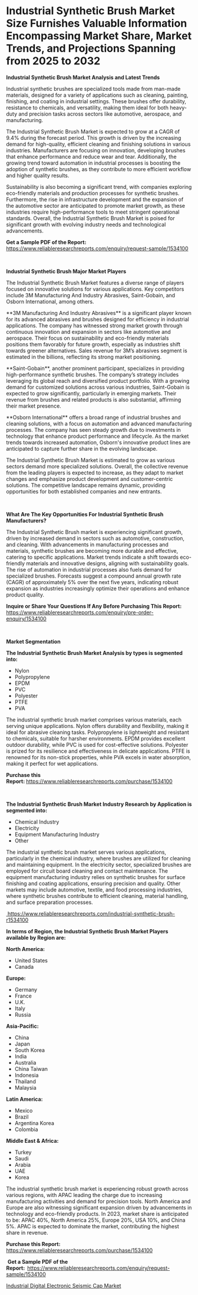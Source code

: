 <p><h1>Industrial Synthetic Brush Market Size Furnishes Valuable Information Encompassing Market Share, Market Trends, and Projections Spanning from 2025 to 2032</h1></p><p><strong>Industrial Synthetic Brush Market Analysis and Latest Trends</strong></p>
<p><p>Industrial synthetic brushes are specialized tools made from man-made materials, designed for a variety of applications such as cleaning, painting, finishing, and coating in industrial settings. These brushes offer durability, resistance to chemicals, and versatility, making them ideal for both heavy-duty and precision tasks across sectors like automotive, aerospace, and manufacturing.</p><p>The Industrial Synthetic Brush Market is expected to grow at a CAGR of 9.4% during the forecast period. This growth is driven by the increasing demand for high-quality, efficient cleaning and finishing solutions in various industries. Manufacturers are focusing on innovation, developing brushes that enhance performance and reduce wear and tear. Additionally, the growing trend toward automation in industrial processes is boosting the adoption of synthetic brushes, as they contribute to more efficient workflow and higher quality results.</p><p>Sustainability is also becoming a significant trend, with companies exploring eco-friendly materials and production processes for synthetic brushes. Furthermore, the rise in infrastructure development and the expansion of the automotive sector are anticipated to promote market growth, as these industries require high-performance tools to meet stringent operational standards. Overall, the Industrial Synthetic Brush Market is poised for significant growth with evolving industry needs and technological advancements.</p></p>
<p><strong>Get a Sample PDF of the Report:&nbsp;</strong> <a href="https://www.reliableresearchreports.com/enquiry/request-sample/1534100?utm_campaign=2224&utm_medium=2&utm_source=Github&utm_content=ia&utm_term=11042025&utm_id=industrial-synthetic-brush">https://www.reliableresearchreports.com/enquiry/request-sample/1534100</a></p>
<p>&nbsp;</p>
<p><strong>Industrial Synthetic Brush Major Market Players</strong></p>
<p><p>The Industrial Synthetic Brush Market features a diverse range of players focused on innovative solutions for various applications. Key competitors include 3M Manufacturing And Industry Abrasives, Saint-Gobain, and Osborn International, among others.</p><p>**3M Manufacturing And Industry Abrasives** is a significant player known for its advanced abrasives and brushes designed for efficiency in industrial applications. The company has witnessed strong market growth through continuous innovation and expansion in sectors like automotive and aerospace. Their focus on sustainability and eco-friendly materials positions them favorably for future growth, especially as industries shift towards greener alternatives. Sales revenue for 3M’s abrasives segment is estimated in the billions, reflecting its strong market positioning.</p><p>**Saint-Gobain**, another prominent participant, specializes in providing high-performance synthetic brushes. The company’s strategy includes leveraging its global reach and diversified product portfolio. With a growing demand for customized solutions across various industries, Saint-Gobain is expected to grow significantly, particularly in emerging markets. Their revenue from brushes and related products is also substantial, affirming their market presence.</p><p>**Osborn International** offers a broad range of industrial brushes and cleaning solutions, with a focus on automation and advanced manufacturing processes. The company has seen steady growth due to investments in technology that enhance product performance and lifecycle. As the market trends towards increased automation, Osborn's innovative product lines are anticipated to capture further share in the evolving landscape.</p><p>The Industrial Synthetic Brush Market is estimated to grow as various sectors demand more specialized solutions. Overall, the collective revenue from the leading players is expected to increase, as they adapt to market changes and emphasize product development and customer-centric solutions. The competitive landscape remains dynamic, providing opportunities for both established companies and new entrants.</p></p>
<p>&nbsp;</p>
<p><strong>What Are The Key Opportunities For Industrial Synthetic Brush Manufacturers?</strong></p>
<p><p>The Industrial Synthetic Brush market is experiencing significant growth, driven by increased demand in sectors such as automotive, construction, and cleaning. With advancements in manufacturing processes and materials, synthetic brushes are becoming more durable and effective, catering to specific applications. Market trends indicate a shift towards eco-friendly materials and innovative designs, aligning with sustainability goals. The rise of automation in industrial processes also fuels demand for specialized brushes. Forecasts suggest a compound annual growth rate (CAGR) of approximately 5% over the next five years, indicating robust expansion as industries increasingly optimize their operations and enhance product quality.</p></p>
<p><strong>Inquire or Share Your Questions If Any Before Purchasing This Report:</strong> <a href="https://www.reliableresearchreports.com/enquiry/pre-order-enquiry/1534100?utm_campaign=2224&utm_medium=2&utm_source=Github&utm_content=ia&utm_term=11042025&utm_id=industrial-synthetic-brush">https://www.reliableresearchreports.com/enquiry/pre-order-enquiry/1534100</a></p>
<p>&nbsp;</p>
<p><strong>Market Segmentation</strong></p>
<p><strong>The Industrial Synthetic Brush Market Analysis by types is segmented into:</strong></p>
<p><ul><li>Nylon</li><li>Polypropylene</li><li>EPDM</li><li>PVC</li><li>Polyester</li><li>PTFE</li><li>PVA</li></ul></p>
<p><p>The industrial synthetic brush market comprises various materials, each serving unique applications. Nylon offers durability and flexibility, making it ideal for abrasive cleaning tasks. Polypropylene is lightweight and resistant to chemicals, suitable for harsher environments. EPDM provides excellent outdoor durability, while PVC is used for cost-effective solutions. Polyester is prized for its resilience and effectiveness in delicate applications. PTFE is renowned for its non-stick properties, while PVA excels in water absorption, making it perfect for wet applications.</p></p>
<p><strong>Purchase this Report:&nbsp;</strong><a href="https://www.reliableresearchreports.com/purchase/1534100?utm_campaign=2224&utm_medium=2&utm_source=Github&utm_content=ia&utm_term=11042025&utm_id=industrial-synthetic-brush">https://www.reliableresearchreports.com/purchase/1534100</a></p>
<p>&nbsp;</p>
<p><strong>The Industrial Synthetic Brush Market Industry Research by Application is segmented into:</strong></p>
<p><ul><li>Chemical Industry</li><li>Electricity</li><li>Equipment Manufacturing Industry</li><li>Other</li></ul></p>
<p><p>The industrial synthetic brush market serves various applications, particularly in the chemical industry, where brushes are utilized for cleaning and maintaining equipment. In the electricity sector, specialized brushes are employed for circuit board cleaning and contact maintenance. The equipment manufacturing industry relies on synthetic brushes for surface finishing and coating applications, ensuring precision and quality. Other markets may include automotive, textile, and food processing industries, where synthetic brushes contribute to efficient cleaning, material handling, and surface preparation processes.</p></p>
<p><a href="https://www.reliableresearchreports.com/industrial-synthetic-brush-r1534100?utm_campaign=2224&utm_medium=2&utm_source=Github&utm_content=ia&utm_term=11042025&utm_id=industrial-synthetic-brush">&nbsp;https://www.reliableresearchreports.com/industrial-synthetic-brush-r1534100</a></p>
<p><strong>In terms of Region, the Industrial Synthetic Brush Market Players available by Region are:</strong></p>
<p>
    <p> <strong> North America: </strong>
        <ul>
            <li>United States</li>
            <li>Canada</li>
        </ul>
        </p> 
    <p> <strong> Europe: </strong>
        <ul>
            <li>Germany</li>
            <li>France</li>
            <li>U.K.</li>
            <li>Italy</li>
            <li>Russia</li>
        </ul>
        </p> 
    <p> <strong> Asia-Pacific: </strong>
        <ul>
            <li>China</li>
            <li>Japan</li>
            <li>South Korea</li>
            <li>India</li>
            <li>Australia</li>
            <li>China Taiwan</li>
            <li>Indonesia</li>
            <li>Thailand</li>
            <li>Malaysia</li>
        </ul>
        </p> 
    <p> <strong> Latin America: </strong>
        <ul>
            <li>Mexico</li>
            <li>Brazil</li>
            <li>Argentina Korea</li>
            <li>Colombia</li>
        </ul>
        </p> 
    <p> <strong> Middle East & Africa: </strong>
        <ul>
            <li>Turkey</li>
            <li>Saudi</li>
            <li>Arabia</li>
            <li>UAE</li>
            <li>Korea</li>
        </ul>
    </p>
    </p>
<p><p>The industrial synthetic brush market is experiencing robust growth across various regions, with APAC leading the charge due to increasing manufacturing activities and demand for precision tools. North America and Europe are also witnessing significant expansion driven by advancements in technology and eco-friendly products. In 2023, market share is anticipated to be: APAC 40%, North America 25%, Europe 20%, USA 10%, and China 5%. APAC is expected to dominate the market, contributing the highest share in revenue.</p></p>
<p><strong>Purchase this Report: </strong><a href="https://www.reliableresearchreports.com/purchase/1534100?utm_campaign=2224&utm_medium=2&utm_source=Github&utm_content=ia&utm_term=11042025&utm_id=industrial-synthetic-brush">https://www.reliableresearchreports.com/purchase/1534100</a></p>
<p>&nbsp;<strong>Get a Sample PDF of the Report:&nbsp;&nbsp;</strong><a href="https://www.reliableresearchreports.com/enquiry/request-sample/1534100?utm_campaign=2224&utm_medium=2&utm_source=Github&utm_content=ia&utm_term=11042025&utm_id=industrial-synthetic-brush">https://www.reliableresearchreports.com/enquiry/request-sample/1534100</a></p>
<p><strong></strong></p>
<p><p><a href="https://github.com/countpapajwp/Market-Research-Report-List-1/blob/main/industrial-digital-electronic-seismic-cap-market.md?utm_campaign=2224&utm_medium=2&utm_source=Github&utm_content=ia&utm_term=11042025&utm_id=industrial-synthetic-brush">Industrial Digital Electronic Seismic Cap Market</a></p></p>